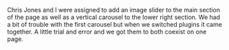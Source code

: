 Chris Jones and I were assigned to add an image slider to the main section of the page as well as a vertical carousel to the lower right section.  We had a bit of trouble with the first carousel but when we switched plugins it came together.  A little trial and error and we got them to both coexist on one page.